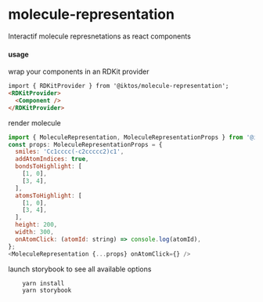 # molecule-representation

Interactif molecule represnetations as react components

#### usage

wrap your components in an RDKit provider

```html
import { RDKitProvider } from '@iktos/molecule-representation';
<RDKitProvider>
  <Component />
</RDKitProvider>
```

render molecule

```js
import { MoleculeRepresentation, MoleculeRepresentationProps } from '@iktos/molecule-representation';
const props: MoleculeRepresentationProps = {
  smiles: 'Cc1cccc(-c2ccccc2)c1',
  addAtomIndices: true,
  bondsToHighlight: [
    [1, 0],
    [3, 4],
  ],
  atomsToHighlight: [
    [1, 0],
    [3, 4],
  ],
  height: 200,
  width: 300,
  onAtomClick: (atomId: string) => console.log(atomId),
};
<MoleculeRepresentation {...props} onAtomClick={} />
```

launch storybook to see all available options

```bash
    yarn install
    yarn storybook
```
